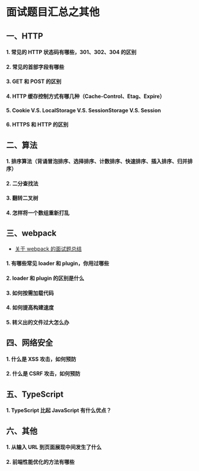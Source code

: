 # 面试题目汇总之其他

## 一、HTTP

#### 1. 常见的 HTTP 状态码有哪些，301、302、304 的区别

#### 2. 常见的首部字段有哪些

#### 3. GET 和 POST 的区别

#### 4. HTTP 缓存控制方式有哪几种（Cache-Control、Etag、Expire）

#### 5. Cookie V.S. LocalStorage V.S. SessionStorage V.S. Session

#### 6. HTTPS 和 HTTP 的区别

## 二、算法

#### 1. 排序算法（背诵冒泡排序、选择排序、计数排序、快速排序、插入排序、归并排序）

#### 2. 二分查找法

#### 3. 翻转二叉树

#### 4. 怎样将一个数组重新打乱

## 三、webpack

- [关于 webpack 的面试题总结](https://zhuanlan.zhihu.com/p/44438844)

#### 1. 有哪些常见 loader 和 plugin，你用过哪些

#### 2. loader 和 plugin 的区别是什么

#### 3. 如何按需加载代码

#### 4. 如何提高构建速度

#### 5. 转义出的文件过大怎么办

## 四、网络安全

#### 1. 什么是 XSS 攻击，如何预防

#### 2. 什么是 CSRF 攻击，如何预防

## 五、TypeScript

#### 1. TypeScript 比起 JavaScript 有什么优点？

## 六、其他

#### 1. 从输入 URL 到页面展现中间发生了什么

#### 2. 前端性能优化的方法有哪些

